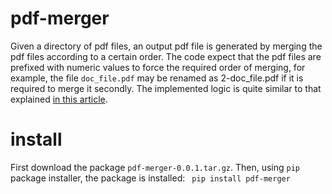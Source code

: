 # pdf-merger
Given a directory of pdf files, an output pdf file is generated by merging the pdf files according to a certain order. The code expect that the pdf files are prefixed with numeric values to force the required order of merging, for example, the file `doc_file.pdf` may be renamed as 2-doc_file.pdf if it is required to merge it secondly. The implemented logic is quite similar to that explained <a href=https://medium.com/@akhileshjoshi123/merge-pdfs-with-python-d4d3bfbdbd3b class="mw-redirect" title="Merge pdfs with python">in this article</a>.
# install
First download the package `pdf-merger-0.0.1.tar.gz`. Then, using `pip` package installer, the package is installed:
<code> pip install pdf-merger <code/>
